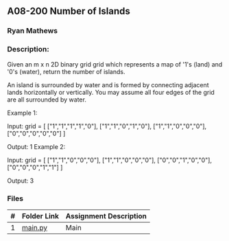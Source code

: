 ## A08-200 Number of Islands

### Ryan Mathews

### Description:

Given an m x n 2D binary grid grid which represents a map of '1's (land) and '0's (water), return the number of islands.

An island is surrounded by water and is formed by connecting adjacent lands horizontally or vertically. You may assume all four edges of the grid are all surrounded by water.

 

Example 1:

Input: grid = [
  ["1","1","1","1","0"],
  ["1","1","0","1","0"],
  ["1","1","0","0","0"],
  ["0","0","0","0","0"]
]

Output: 1
Example 2:

Input: grid = [
  ["1","1","0","0","0"],
  ["1","1","0","0","0"],
  ["0","0","1","0","0"],
  ["0","0","0","1","1"]
]

Output: 3

### Files

|  #  | Folder Link | Assignment Description |
| :-: | ----------- | ---------------------- |
|  1  | [main.py](https://github.com/RyanM13/4883-Prog-Tech/blob/main/Assignments/200_number_of_islands/main.py)     | Main      |


